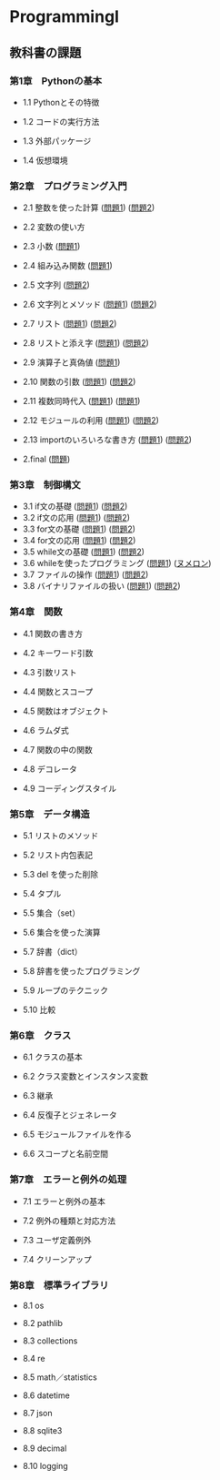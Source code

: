 # ProgrammingI

## 教科書の課題

### 第1章　Pythonの基本

- 1.1 Pythonとその特徴

- 1.2 コードの実行方法

- 1.3 外部パッケージ

- 1.4 仮想環境


### 第2章　プログラミング入門

- 2.1 整数を使った計算
([問題1](CHAPTER02/Q2_1_1.py)) ([問題2](CHAPTER02/Q2_1_2.py))
- 2.2 変数の使い方

- 2.3 小数
([問題1](CHAPTER02/Q2_3_1.py))
- 2.4 組み込み関数
([問題1](CHAPTER02/Q2_4_1.py))
- 2.5 文字列
([問題2](CHAPTER02/Q2_5_2.py))
- 2.6 文字列とメソッド
([問題1](CHAPTER02/Q2_6_1.py)) ([問題2](CHAPTER02/Q2_6_2.py))
- 2.7 リスト
([問題1](CHAPTER02/Q2_7_1.py)) ([問題2](CHAPTER02/Q2_7_2.py))
- 2.8 リストと添え字
([問題1](CHAPTER02/Q2_8_1.py)) ([問題2](CHAPTER02/Q2_8_2.py))
- 2.9 演算子と真偽値
([問題1](CHAPTER02/Q2_9_1.py))
- 2.10 関数の引数
([問題1](CHAPTER02/Q2_10_1.py)) ([問題2](CHAPTER02/Q2_10_2.py))
- 2.11 複数同時代入
([問題1](CHAPTER02/Q2_11_1.py)) ([問題1](CHAPTER02/Q2_11_2.py))
- 2.12 モジュールの利用
([問題1](CHAPTER02/Q2_12_1.py)) ([問題2](CHAPTER02/Q2_12_2.py))
- 2.13 importのいろいろな書き方
([問題1](CHAPTER02/Q2_13_1.py)) ([問題2](CHAPTER02/Q2_13_2.py))
- 2.final
([問題](CHAPTER02/Q2_Final.py))
### 第3章　制御構文

- 3.1 if文の基礎
([問題1](CHAPTER03/Q3_1_1.py)) ([問題2](CHAPTER03/Q3_1_2.py))
- 3.2 if文の応用
([問題1](CHAPTER03/Q3_2_1.py)) ([問題2](CHAPTER03/Q3_2_2.py))
- 3.3 for文の基礎
([問題1](CHAPTER03/Q3_3_1.py)) ([問題2](CHAPTER03/Q3_3_2.py))
- 3.4 for文の応用
([問題1](CHAPTER03/Q3_4_1.py)) ([問題2](CHAPTER03/Q3_4_2.py))
- 3.5 while文の基礎
([問題1](CHAPTER03/Q3_5_1.py)) ([問題2](CHAPTER03/Q3_5_2.py))
- 3.6 whileを使ったプログラミング
([問題1](CHAPTER03/Q3_6_1.py)) ([ヌメロン](CHAPTER03/Q3_6_2.py))
- 3.7 ファイルの操作
([問題1](CHAPTER03/Q3_7_1.py)) ([問題2](CHAPTER03/Q3_7_2.py))
- 3.8 バイナリファイルの扱い
([問題1](CHAPTER03/Q3_8_1.py)) ([問題2](CHAPTER03/Q3_8_2.py))

### 第4章　関数

- 4.1 関数の書き方

- 4.2 キーワード引数

- 4.3 引数リスト

- 4.4 関数とスコープ

- 4.5 関数はオブジェクト

- 4.6 ラムダ式

- 4.7 関数の中の関数

- 4.8 デコレータ

- 4.9 コーディングスタイル


### 第5章　データ構造

- 5.1 リストのメソッド

- 5.2 リスト内包表記

- 5.3 del を使った削除

- 5.4 タプル

- 5.5 集合（set）

- 5.6 集合を使った演算

- 5.7 辞書（dict）

- 5.8 辞書を使ったプログラミング

- 5.9 ループのテクニック

- 5.10 比較


### 第6章　クラス

- 6.1 クラスの基本

- 6.2 クラス変数とインスタンス変数

- 6.3 継承

- 6.4 反復子とジェネレータ

- 6.5 モジュールファイルを作る

- 6.6 スコープと名前空間


### 第7章　エラーと例外の処理

- 7.1 エラーと例外の基本

- 7.2 例外の種類と対応方法

- 7.3 ユーザ定義例外

- 7.4 クリーンアップ


### 第8章　標準ライブラリ

- 8.1 os

- 8.2 pathlib

- 8.3 collections

- 8.4 re

- 8.5 math／statistics

- 8.6 datetime 

- 8.7 json

- 8.8 sqlite3

- 8.9 decimal

- 8.10 logging
